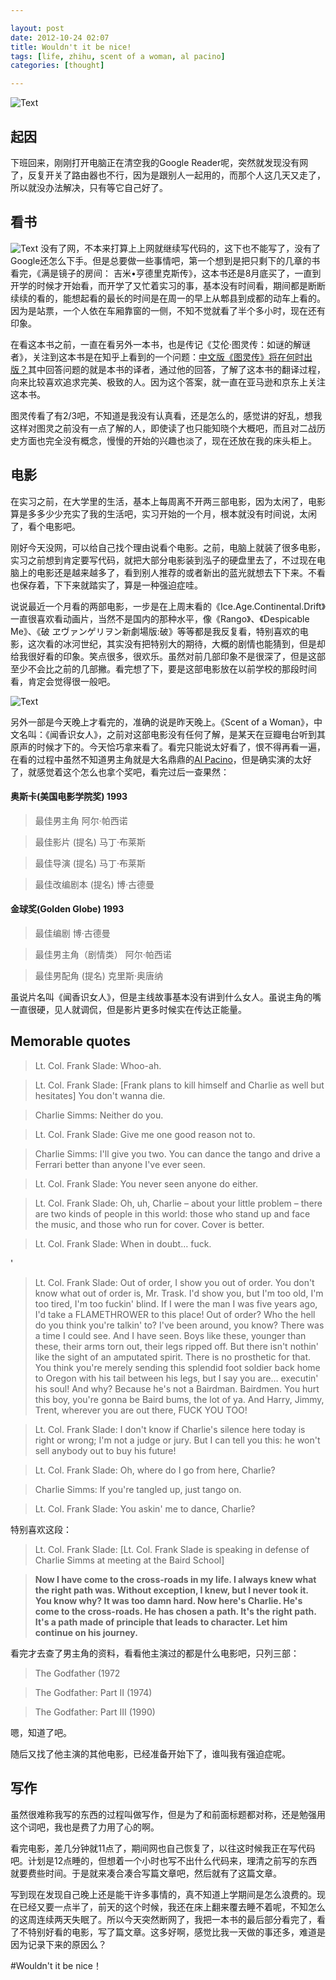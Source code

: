 ```yaml
---

layout: post
date: 2012-10-24 02:07
title: Wouldn't it be nice!
tags: [life, zhihu, scent of a woman, al pacino]
categories: [thought]

---
```


![Text]({{site.url}}/assets/blog_img/2012-10-24-would-not-it-be-nice/Wouldnt_it_be_nice.jpg)

## 起因
下班回来，刚刚打开电脑正在清空我的Google Reader呢，突然就发现没有网了，反复开关了路由器也不行，因为是跟别人一起用的，而那个人这几天又走了，所以就没办法解决，只有等它自己好了。

<!-- more -->

## 看书

![Text]({{site.url}}/assets/blog_img/2012-10-24-would-not-it-be-nice/jimi_hendrix_quote.png)
没有了网，不本来打算上上网就继续写代码的，这下也不能写了，没有了Google还怎么下手。但是总要做一些事情吧，第一个想到是把只剩下的几章的书看完，《满是镜子的房间： 吉米•亨德里克斯传》，这本书还是8月底买了，一直到开学的时候才开始看，而开学了又忙着实习的事，基本没有时间看，期间都是断断续续的看的，能想起看的最长的时间是在周一的早上从郫县到成都的动车上看的。因为是站票，一个人依在车厢靠窗的一侧，不知不觉就看了半个多小时，现在还有印象。

在看这本书之前，一直在看另外一本书，也是传记《艾伦·图灵传：如谜的解谜者》，关注到这本书是在知乎上看到的一个问题：[中文版《图灵传》将在何时出版？](http://www.zhihu.com/question/20082161/answer/13915269)其中回答问题的就是本书的译者，通过他的回答，了解了这本书的翻译过程，向来比较喜欢追求完美、极致的人。因为这个答案，就一直在亚马逊和京东上关注这本书。 

图灵传看了有2/3吧，不知道是我没有认真看，还是怎么的，感觉讲的好乱，想我这样对图灵之前没有一点了解的人，即使读了也只能知晓个大概吧，而且对二战历史方面也完全没有概念，慢慢的开始的兴趣也淡了，现在还放在我的床头柜上。

## 电影
在实习之前，在大学里的生活，基本上每周离不开两三部电影，因为太闲了，电影算是多多少少充实了我的生活吧，实习开始的一个月，根本就没有时间说，太闲了，看个电影吧。

刚好今天没网，可以给自己找个理由说看个电影。之前，电脑上就装了很多电影，实习之前想到肯定要写代码，就把大部分电影装到泓子的硬盘里去了，不过现在电脑上的电影还是越来越多了，看到别人推荐的或者新出的蓝光就想去下下来。不看也保存着，下下来就踏实了，算是一种强迫症哇。

<!-- ![Text]({{site.url}}/assets/blog_img/ice-age-continental-drift-movie-poster-8.jpg) -->

说说最近一个月看的两部电影，一步是在上周末看的《Ice.Age.Continental.Drift》一直很喜欢看动画片，当然不是国内的那种水平，像《Rango》、《Despicable Me》、《破 ヱヴァンゲリヲン新劇場版:破》等等都是我反复看，特别喜欢的电影，这次看的冰河世纪，其实没有把特别大的期待，大概的剧情也能猜到，但是却给我很好看的印象。笑点很多，很欢乐。虽然对前几部印象不是很深了，但是这部至少不会比之前的几部撇。看完想了下，要是这部电影放在以前学校的那段时间看，肯定会觉得很一般吧。

![Text]({{site.url}}/assets/blog_img/2012-10-24-would-not-it-be-nice/tango-al-pacino-scent-of-the-woman.jpg) 

另外一部是今天晚上才看完的，准确的说是昨天晚上。《Scent of a Woman》，中文名叫：《闻香识女人》，之前对这部电影没有任何了解，是某天在豆瓣电台听到其原声的时候才下的。今天恰巧拿来看了。看完只能说太好看了，恨不得再看一遍，在看的过程中虽然不知道男主角就是大名鼎鼎的[Al Pacino](http://people.mtime.com/901967/)，但是确实演的太好了，就感觉着这个怎么也拿个奖吧，看完过后一查果然： 

#### 奥斯卡(美国电影学院奖)  1993

> 最佳男主角 阿尔·帕西诺

> 最佳影片 (提名) 马丁·布莱斯

> 最佳导演 (提名) 马丁·布莱斯

> 最佳改编剧本 (提名) 博·古德曼

<!-- more -->

#### 金球奖(Golden Globe)  1993

> 最佳编剧 博·古德曼

> 最佳男主角（剧情类） 阿尔·帕西诺

> 最佳男配角 (提名) 克里斯·奥唐纳

虽说片名叫《闻香识女人》，但是主线故事基本没有讲到什么女人。虽说主角的嘴一直很硬，见人就调侃，但是影片更多时候实在传达正能量。

## Memorable quotes

> Lt. Col. Frank Slade: Whoo-ah.

<!-- more -->

> Lt. Col. Frank Slade: [Frank plans to kill himself and Charlie as well but hesitates] You don't wanna die.

> Charlie Simms: Neither do you.

> Lt. Col. Frank Slade: Give me one good reason not to.

> Charlie Simms: I'll give you two. You can dance the tango and drive a Ferrari better than anyone I've ever seen.

> Lt. Col. Frank Slade: You never seen anyone do either.

<!-- more -->

> Lt. Col. Frank Slade: Oh, uh, Charlie – about your little problem – there are two kinds of people in this world: those who stand up and face the music, and those who run for cover. Cover is better.

<!-- more -->

> Lt. Col. Frank Slade: When in doubt… fuck.

<!-- more -->
'
> Lt. Col. Frank Slade: Out of order, I show you out of order. You don't know what out of order is, Mr. Trask. I'd show you, but I'm too old, I'm too tired, I'm too fuckin' blind. If I were the man I was five years ago, I'd take a FLAMETHROWER to this place! Out of order? Who the hell do you think you're talkin' to? I've been around, you know? There was a time I could see. And I have seen. Boys like these, younger than these, their arms torn out, their legs ripped off. But there isn't nothin' like the sight of an amputated spirit. There is no prosthetic for that. You think you're merely sending this splendid foot soldier back home to Oregon with his tail between his legs, but I say you are… executin' his soul! And why? Because he's not a Bairdman. Bairdmen. You hurt this boy, you're gonna be Baird bums, the lot of ya. And Harry, Jimmy, Trent, wherever you are out there, FUCK YOU TOO!

<!-- more -->

> Lt. Col. Frank Slade: I don't know if Charlie's silence here today is right or wrong; I'm not a judge or jury. But I can tell you this: he won't sell anybody out to buy his future!

<!-- more -->

> Lt. Col. Frank Slade: Oh, where do I go from here, Charlie?

> Charlie Simms: If you're tangled up, just tango on.

> Lt. Col. Frank Slade: You askin' me to dance, Charlie?

特别喜欢这段：

> Lt. Col. Frank Slade: [Lt. Col. Frank Slade is speaking in defense of Charlie Simms at meeting at the Baird School]

> **Now I have come to the cross-roads in my life. I always knew what the right path was. Without exception, I knew, but I never took it. You know why? It was too damn hard. Now here's Charlie. He's come to the cross-roads. He has chosen a path. It's the right path. It's a path made of principle that leads to character. Let him continue on his journey.**

看完才去查了男主角的资料，看看他主演过的都是什么电影吧，只列三部：

> The Godfather (1972

> The Godfather: Part Ⅱ (1974)

> The Godfather: Part III (1990)

嗯，知道了吧。

随后又找了他主演的其他电影，已经准备开始下了，谁叫我有强迫症呢。

## 写作
虽然很难称我写的东西的过程叫做写作，但是为了和前面标题都对称，还是勉强用这个词吧，我也是费了力用了心的啊。

看完电影，差几分钟就11点了，期间网也自己恢复了，以往这时候我正在写代码吧。计划是12点睡的，但想着一个小时也写不出什么代码来，理清之前写的东西就要费些时间。于是就来凑合凑合写篇文章吧，然后就有了这篇文章。

写到现在发现自己晚上还是能干许多事情的，真不知道上学期间是怎么浪费的。现在已经又要一点半了，前天的这个时候，我还在床上翻来覆去睡不着呢，不知怎么的这周连续两天失眠了。所以今天突然断网了，我把一本书的最后部分看完了，看了不特别好看的电影，写了篇文章。这多好啊，感觉比我一天做的事还多，难道是因为记录下来的原因么？

#Wouldn't it be nice！